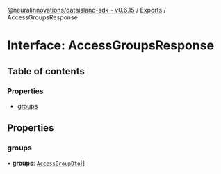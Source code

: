 [@neuralinnovations/dataisland-sdk - v0.6.15](../../README.md) / [Exports](../modules.md) / AccessGroupsResponse

# Interface: AccessGroupsResponse

## Table of contents

### Properties

- [groups](AccessGroupsResponse.md#groups)

## Properties

### groups

• **groups**: [`AccessGroupDto`](AccessGroupDto.md)[]
